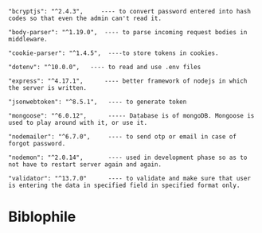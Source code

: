     "bcryptjs": "^2.4.3",     ---- to convert password entered into hash codes so that even the admin can't read it.

    "body-parser": "^1.19.0",  ---- to parse incoming request bodies in middleware.

    "cookie-parser": "^1.4.5",  ----to store tokens in cookies.

    "dotenv": "^10.0.0",   ---- to read and use .env files

    "express": "^4.17.1",      ---- better framework of nodejs in which the server is written.

    "jsonwebtoken": "^8.5.1",   ---- to generate token

    "mongoose": "^6.0.12",      ----- Database is of mongoDB. Mongoose is used to play around with it, or use it.

    "nodemailer": "^6.7.0",     ---- to send otp or email in case of forgot password.

    "nodemon": "^2.0.14",       ---- used in development phase so as to not have to restart server again and again.

    "validator": "^13.7.0"      ---- to validate and make sure that user is entering the data in specified field in specified format only.
# Biblophile
